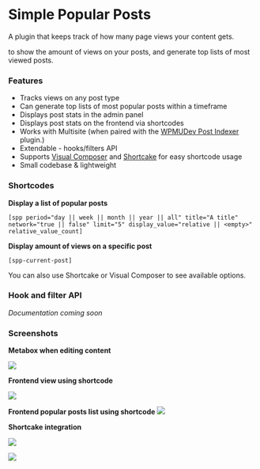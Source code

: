 # Simple Popular Posts

A plugin that keeps track of how many page views your content gets. 

to show the amount of views on your posts, and generate top 
lists of most viewed posts.

### Features

* Tracks views on any post type
* Can generate top lists of most popular posts within a timeframe
* Displays post stats in the admin panel
* Displays post stats on the frontend via shortcodes
* Works with Multisite (when paired with the [WPMUDev Post Indexer](https://premium.wpmudev.org/project/post-indexer/) plugin.)
* Extendable - hooks/filters API
* Supports [Visual Composer](https://vc.wpbakery.com/) and [Shortcake](https://wordpress.org/plugins/shortcode-ui/) for easy shortcode usage
* Small codebase & lightweight

### Shortcodes

**Display a list of popular posts**
                      
`[spp period="day || week || month || year || all" title="A title" network="true || false" limit="5" display_value="relative || <empty>" relative_value_count]`

**Display amount of views on a specific post**

`[spp-current-post]`

You can also use Shortcake or Visual Composer to see available options.

### Hook and filter API

*Documentation coming soon*

### Screenshots

**Metabox when editing content**

![](https://dl.dropboxusercontent.com/u/2758854/spp-images/post-view.png)

**Frontend view using shortcode**

![](https://dl.dropboxusercontent.com/u/2758854/spp-images/frontend-view.png)

**Frontend popular posts list using shortcode**
![](https://dl.dropboxusercontent.com/u/2758854/spp-images/posts-list.png)

**Shortcake integration**

![](https://dl.dropboxusercontent.com/u/2758854/spp-images/shortcake-1.png)

![](https://dl.dropboxusercontent.com/u/2758854/spp-images/shortcake-2.png)
